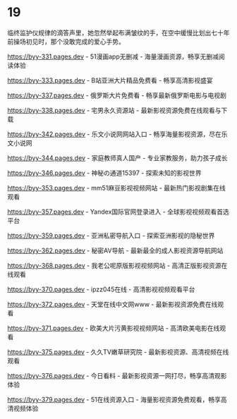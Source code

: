 # 19
临终监护仪规律的滴答声里，她忽然举起布满皱纹的手，在空中缓慢比划出七十年前操场初见时，那个没敢完成的爱心手势。

https://byy-331.pages.dev - 51漫画app无删减 - 海量漫画资源，畅享无删减阅读体验

https://byy-333.pages.dev - B站亚洲大片精品免费看 - 畅享高清影视盛宴

https://byy-337.pages.dev - 俄罗斯大片免费看 - 畅享最新俄罗斯电影与电视剧

https://byy-338.pages.dev - 宅男永久资源站 - 最新影视资源免费在线观看与下载

https://byy-342.pages.dev - 乐文小说网网站入口 - 畅享海量影视资源，尽在乐文小说网

https://byy-344.pages.dev - 家庭教师真人国产 - 专业家教服务，助力孩子成长

https://byy-346.pages.dev - 神秘の通道15397 - 探索未知的影视世界

https://byy-353.pages.dev - mm51麻豆影视视频网站 - 最新热门影视剧集在线观看

https://byy-357.pages.dev - Yandex国际官网登录进入 - 全球影视视频观看首选平台

https://byy-359.pages.dev - 亚洲私密导航入口 - 探索亚洲影视的隐秘世界

https://byy-362.pages.dev - 秘密AV导航 - 最新最全的成人影视资源导航网站

https://byy-368.pages.dev - 我老公呢原版影视视频网站 - 高清正版影视资源在线观看

https://byy-370.pages.dev - ipzz045在线 - 高清影视视频观看平台

https://byy-372.pages.dev - 天堂在线中文网www - 最新影视资源免费在线观看

https://byy-371.pages.dev - 欧美大片污黄影视视频网站 - 高清欧美电影在线观看

https://byy-375.pages.dev - 久久TV嫩草研究院 - 最新影视资源、高清视频在线观看

https://byy-376.pages.dev - 今日看料 - 最新影视资源一网打尽，畅享高清观影体验

https://byy-379.pages.dev - 51在线资源入口 - 海量影视资源免费观看，畅享高清视频体验
